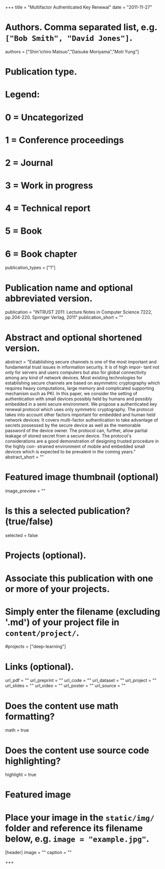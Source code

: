 +++
title = "Multifactor Authenticated Key Renewal"
date = "2011-11-27"

# Authors. Comma separated list, e.g. `["Bob Smith", "David Jones"]`.
authors = ["Shin'ichiro Matsuo","Daisuke Moriyama","Moti Yung"]

# Publication type.
# Legend:
# 0 = Uncategorized
# 1 = Conference proceedings
# 2 = Journal
# 3 = Work in progress
# 4 = Technical report
# 5 = Book
# 6 = Book chapter
publication_types = ["1"]

# Publication name and optional abbreviated version.
publication = "INTRUST 2011: Lecture Notes in Computer Science 7222, pp.204-220. Springer Verlag, 2011"
publication_short = ""

# Abstract and optional shortened version.
abstract = "Establishing secure channels is one of the most important and fundamental trust issues in information security. It is of high impor- tant not only for servers and users computers but also for global connectivity among any kind of network devices. Most existing technologies for establishing secure channels are based on asymmetric cryptography which requires heavy computations, large memory and complicated supporting mechanism such as PKI. In this paper, we consider the setting of authentication with small devices possibly held by humans and possibly embedded in a semi secure environment. We propose a authenticated key renewal protocol which uses only symmetric cryptography. The protocol takes into account other factors important for embedded and human held network devices: It covers multi-factor authentication to take advantage of secrets possessed by the secure device as well as the memorable password of the device owner. The protocol can, further, allow partial leakage of stored secret from a secure device. The protocol's considerations are a good demonstration of designing trusted procedure in the highly con- strained environment of mobile and embedded small devices which is expected to be prevalent in the coming years."
abstract_short = ""

# Featured image thumbnail (optional)
image_preview = ""

# Is this a selected publication? (true/false)
selected = false

# Projects (optional).
#   Associate this publication with one or more of your projects.
#   Simply enter the filename (excluding '.md') of your project file in `content/project/`.
#projects = ["deep-learning"]

# Links (optional).
url_pdf = ""
url_preprint = ""
url_code = ""
url_dataset = ""
url_project = ""
url_slides = ""
url_video = ""
url_poster = ""
url_source = ""

# Does the content use math formatting?
math = true

# Does the content use source code highlighting?
highlight = true

# Featured image
# Place your image in the `static/img/` folder and reference its filename below, e.g. `image = "example.jpg"`.
[header]
image = ""
caption = ""

+++